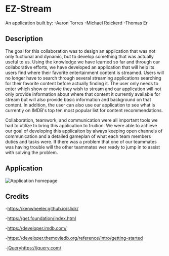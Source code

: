 # EZ-Stream

An application built by:
-Aaron Torres
-Michael Reickerd
-Thomas Er

## Description

The goal for this collaboration was to design an application that was not only fuctional and dynamic, but to develop something that was actually useful to us. Using the knowledge we have learned so far and through our collaborative efforts, we have developed an application that will help its users find where their favorite entertainment content is streamed. Users will no longer have to search through several streaming applications searching for their favorite content before actually finding it. The user only needs to enter which show or movie they wish to stream and our application will not only provide information about where that content it currently available for stream but will also provide basic information and background on that content. In addition, the user can also use our application to see what is currently on IMDB's top ten most popular list for content recommendations. 

Collaboration, teamwork, and communication were all important tools we had to utilize to bring this application to fruition. We were able to achieve our goal of developing this applicaiton by always keeping open channels of communication and a detailed gameplan of what each team members duties and tasks were. If there was a problem that one of our teammates was having trouble will the other teammates wer ready to jump in to assist with solving the problem.

## Application

![Application homepage](https://github.com/Migsrkrd/EZ-Stream/assets/143736506/cdd4e797-1139-444f-a223-bdaf8932889e)


## Credits

-https://kenwheeler.github.io/slick/

-https://get.foundation/index.html

-https://developer.imdb.com/

-https://developer.themoviedb.org/reference/intro/getting-started

-[jQuery](https://jquery.com/)https://jquery.com/

